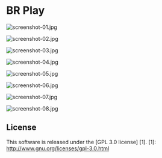 BR Play
======================

![screenshot-01.jpg](https://github.com/olavopeixoto/plugin.video.brplay/raw/develop/resources/screenshots/screenshot-01.jpg)

![screenshot-02.jpg](https://github.com/olavopeixoto/plugin.video.brplay/raw/develop/resources/screenshots/screenshot-02.jpg)

![screenshot-03.jpg](https://github.com/olavopeixoto/plugin.video.brplay/raw/develop/resources/screenshots/screenshot-03.jpg)

![screenshot-04.jpg](https://github.com/olavopeixoto/plugin.video.brplay/raw/develop/resources/screenshots/screenshot-04.jpg)

![screenshot-05.jpg](https://github.com/olavopeixoto/plugin.video.brplay/raw/develop/resources/screenshots/screenshot-05.jpg)

![screenshot-06.jpg](https://github.com/olavopeixoto/plugin.video.brplay/raw/develop/resources/screenshots/screenshot-06.jpg)

![screenshot-07.jpg](hhttps://github.com/olavopeixoto/plugin.video.brplay/raw/develop/resources/screenshots/screenshot-07.jpg)

![screenshot-08.jpg](https://github.com/olavopeixoto/plugin.video.brplay/raw/develop/resources/screenshots/screenshot-08.jpg)

License
-------
This software is released under the [GPL 3.0 license] [1].
[1]: http://www.gnu.org/licenses/gpl-3.0.html
